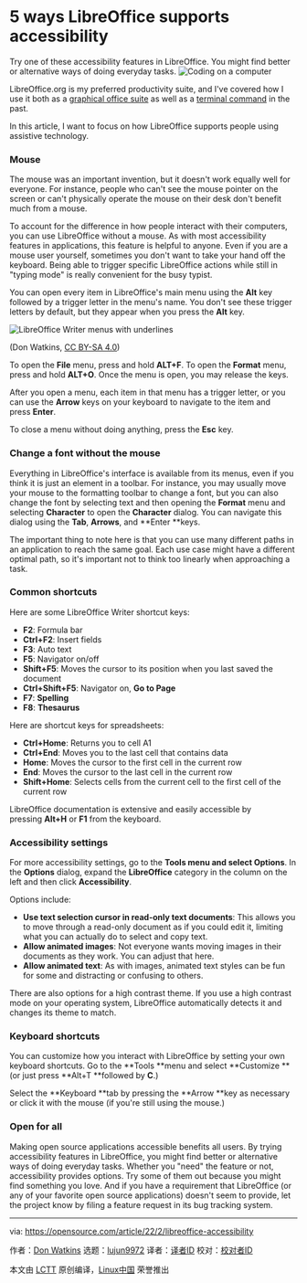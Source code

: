 [#]: subject: "5 ways LibreOffice supports accessibility"
[#]: via: "https://opensource.com/article/22/2/libreoffice-accessibility"
[#]: author: "Don Watkins https://opensource.com/users/don-watkins"
[#]: collector: "lujun9972"
[#]: translator: " "
[#]: reviewer: " "
[#]: publisher: " "
[#]: url: " "

5 ways LibreOffice supports accessibility
======
Try one of these accessibility features in LibreOffice. You might find
better or alternative ways of doing everyday tasks.
![Coding on a computer][1]

LibreOffice.org is my preferred productivity suite, and I've covered how I use it both as a [graphical office suite][2] as well as a [terminal command][3] in the past.

In this article, I want to focus on how LibreOffice supports people using assistive technology. 

### Mouse

The mouse was an important invention, but it doesn't work equally well for everyone. For instance, people who can't see the mouse pointer on the screen or can't physically operate the mouse on their desk don't benefit much from a mouse.

To account for the difference in how people interact with their computers, you can use LibreOffice without a mouse. As with most accessibility features in applications, this feature is helpful to anyone. Even if you are a mouse user yourself, sometimes you don't want to take your hand off the keyboard. Being able to trigger specific LibreOffice actions while still in "typing mode" is really convenient for the busy typist.

You can open every item in LibreOffice's main menu using the **Alt** key followed by a trigger letter in the menu's name. You don't see these trigger letters by default, but they appear when you press the **Alt** key.

![LibreOffice Writer menus with underlines][4]

(Don Watkins, [CC BY-SA 4.0][5])

To open the **File** menu, press and hold **ALT+F**. To open the **Format** menu, press and hold **ALT+O**. Once the menu is open, you may release the keys.

After you open a menu, each item in that menu has a trigger letter, or you can use the **Arrow** keys on your keyboard to navigate to the item and press **Enter**.

To close a menu without doing anything, press the **Esc** key.

### Change a font without the mouse

Everything in LibreOffice's interface is available from its menus, even if you think it is just an element in a toolbar. For instance, you may usually move your mouse to the formatting toolbar to change a font, but you can also change the font by selecting text and then opening the **Format** menu and selecting **Character** to open the **Character** dialog. You can navigate this dialog using the **Tab**, **Arrows**, and **Enter **keys.

The important thing to note here is that you can use many different paths in an application to reach the same goal. Each use case might have a different optimal path, so it's important not to think too linearly when approaching a task.

### Common shortcuts

Here are some LibreOffice Writer shortcut keys:

  * **F2**: Formula bar
  * **Ctrl+F2**: Insert fields
  * **F3**: Auto text
  * **F5**: Navigator on/off 
  * **Shift+F5**: Moves the cursor to its position when you last saved the document
  * **Ctrl+Shift+F5**: Navigator on, **Go to Page**
  * **F7**: **Spelling**
  * **F8**: **Thesaurus**



Here are shortcut keys for spreadsheets:

  * **Ctrl+Home**: Returns you to cell A1
  * **Ctrl+End**: Moves you to the last cell that contains data
  * **Home**: Moves the cursor to the first cell in the current row
  * **End**: Moves the cursor to the last cell in the current row
  * **Shift+Home**: Selects cells from the current cell to the first cell of the current row



LibreOffice documentation is extensive and easily accessible by pressing **Alt+H** or **F1** from the keyboard. 

### Accessibility settings

For more accessibility settings, go to the **Tools **menu and select** Options**. In the **Options** dialog, expand the **LibreOffice** category in the column on the left and then click **Accessibility**.

Options include:

  * **Use text selection cursor in read-only text documents**: This allows you to move through a read-only document as if you could edit it, limiting what you can actually do to select and copy text.
  * **Allow animated images**: Not everyone wants moving images in their documents as they work. You can adjust that here.
  * **Allow animated text**: As with images, animated text styles can be fun for some and distracting or confusing to others.



There are also options for a high contrast theme. If you use a high contrast mode on your operating system, LibreOffice automatically detects it and changes its theme to match.

### Keyboard shortcuts

You can customize how you interact with LibreOffice by setting your own keyboard shortcuts. Go to the **Tools **menu and select **Customize **(or just press **Alt+T **followed by **C**.)

Select the **Keyboard **tab by pressing the **Arrow **key as necessary or click it with the mouse (if you're still using the mouse.) 

### Open for all

Making open source applications accessible benefits all users. By trying accessibility features in LibreOffice, you might find better or alternative ways of doing everyday tasks. Whether you "need" the feature or not, accessibility provides options. Try some of them out because you might find something you love. And if you have a requirement that LibreOffice (or any of your favorite open source applications) doesn't seem to provide, let the project know by filing a feature request in its bug tracking system.

--------------------------------------------------------------------------------

via: https://opensource.com/article/22/2/libreoffice-accessibility

作者：[Don Watkins][a]
选题：[lujun9972][b]
译者：[译者ID](https://github.com/译者ID)
校对：[校对者ID](https://github.com/校对者ID)

本文由 [LCTT](https://github.com/LCTT/TranslateProject) 原创编译，[Linux中国](https://linux.cn/) 荣誉推出

[a]: https://opensource.com/users/don-watkins
[b]: https://github.com/lujun9972
[1]: https://opensource.com/sites/default/files/styles/image-full-size/public/lead-images/code_computer_laptop_hack_work.png?itok=aSpcWkcl (Coding on a computer)
[2]: https://opensource.com/article/21/9/libreoffice-tips
[3]: https://opensource.com/article/21/3/libreoffice-command-line
[4]: https://opensource.com/sites/default/files/uploads/libreoffice_menu_with_underlines.jpg (LibreOffice Writer menus with underlines)
[5]: https://creativecommons.org/licenses/by-sa/4.0/
